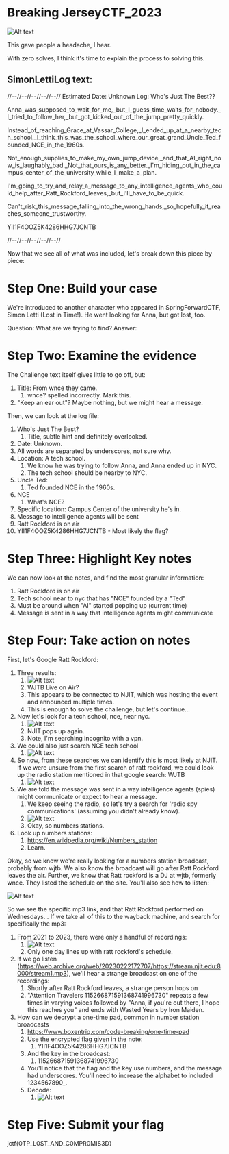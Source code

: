 # Breaking JerseyCTF_2023

![Alt text](image.png)

This gave people a headache, I hear.

With zero solves, I think it's time to explain the process to solving this.

## SimonLettiLog text:

//--//--//--//--//--//
Estimated Date: Unknown
Log: Who's Just The Best??

Anna_was_supposed_to_wait_for_me,_but_I_guess_time_waits_for_nobody._I_tried_to_follow_her,_but_got_kicked_out_of_the_jump_pretty_quickly.

Instead_of_reaching_Grace_at_Vassar_College,_I_ended_up_at_a_nearby_tech_school._I_think_this_was_the_school_where_our_great_grand_Uncle_Ted_founded_NCE_in_the_1960s. 

Not_enough_supplies_to_make_my_own_jump_device,_and_that_AI_right_now_is_laughably_bad._Not_that_ours_is_any_better._I'm_hiding_out_in_the_campus_center_of_the_university_while_I_make_a_plan.

I'm_going_to_try_and_relay_a_message_to_any_intelligence_agents_who_could_help_after_Ratt_Rockford_leaves,_but_I'll_have_to_be_quick.

Can't_risk_this_message_falling_into_the_wrong_hands,_so_hopefully_it_reaches_someone_trustworthy. 

YII1F4OOZ5K4286HHG7JCNTB

//--//--//--//--//--//


Now that we see all of what was included, let's break down this piece by piece:

# Step One: Build your case

We're introduced to another character who appeared in SpringForwardCTF, Simon Letti (Lost in Time!). He went looking for Anna, but got lost, too.

Question: What are we trying to find?
Answer: 

# Step Two: Examine the evidence

The Challenge text itself gives little to go off, but:

1. Title: From wnce they came.
   1. wnce? spelled incorrectly. Mark this.
2. "Keep an ear out"? Maybe nothing, but we might hear a message.

Then, we can look at the log file:

1. Who's Just The Best?
   1. Title, subtle hint and definitely overlooked.
2. Date: Unknown.
3. All words are separated by underscores, not sure why.
4. Location: A tech school.
   1. We know he was trying to follow Anna, and Anna ended up in NYC. 
   2. The tech school should be nearby to NYC.
5. Uncle Ted:
   1. Ted founded NCE in the 1960s.
6. NCE
   1. What's NCE?
7. Specific location: Campus Center of the university he's in.
8. Message to intelligence agents will be sent
9. Ratt Rockford is on air
10. YII1F4OOZ5K4286HHG7JCNTB - Most likely the flag?


# Step Three: Highlight Key notes

We can now look at the notes, and find the most granular information:
1. Ratt Rockford is on air
2. Tech school near to nyc that has "NCE" founded by a "Ted"
3. Must be around when "AI" started popping up (current time)
4. Message is sent in a way that intelligence agents might communicate


# Step Four: Take action on notes

First, let's Google Ratt Rockford:
1. Three results:
   1. ![Alt text](image-1.png)
   2. WJTB Live on Air?
   3. This appears to be connected to NJIT, which was hosting the event and announced multiple times.
   4. This is enough to solve the challenge, but let's continue...
2. Now let's look for a tech school, nce, near nyc.
   1. ![Alt text](image-2.png)
   2. NJIT pops up again.
   3. Note, I'm searching incognito with a vpn.
3. We could also just search NCE tech school
   1. ![Alt text](image-3.png)
4. So now, from these searches we can identify this is most likely at NJIT. If we were unsure from the first search of ratt rockford, we could look up the radio station mentioned in that google search: WJTB
   1. ![Alt text](image-4.png)
5. We are told the message was sent in a way intelligence agents (spies) might communicate or expect to hear a message.
   1. We keep seeing the radio, so let's try a search for 'radio spy communications' (assuming you didn't already know).
   2. ![Alt text](image-5.png)
   3. Okay, so numbers stations.
6. Look up numbers stations:
   1. https://en.wikipedia.org/wiki/Numbers_station
   2. Learn.
   
Okay, so we know we're really looking for a numbers station broadcast, probably from wjtb. We also know the broadcast will go after Ratt Rockford leaves the air. Further, we know that Ratt rockford is a DJ at wjtb, formerly wnce. They listed the schedule on the site. You'll also see how to listen: 

![Alt text](image-6.png)

So we see the specific mp3 link, and that Ratt Rockford performed on Wednesdays...  If we take all of this to the wayback machine, and search for specifically the mp3:

1. From 2021 to 2023, there were only a handful of recordings:
   1. ![Alt text](image-7.png)
   2. Only one day lines up with ratt rockford's schedule.
2. If we go listen (https://web.archive.org/web/20230222172707/https://stream.njit.edu:8000/stream1.mp3), we'll hear a strange broadcast on one of the recordings:
   1. Shortly after Ratt Rockford leaves, a strange person hops on
   2. "Attention Travelers 115266871591368741996730" repeats a few times in varying voices followed by "Anna, if you're out there, I hope this reaches you" and ends with Wasted Years by Iron Maiden.
3. How can we decrypt a one-time pad, common in number station broadcasts
   1. https://www.boxentriq.com/code-breaking/one-time-pad
   2. Use the encrypted flag given in the note: 
      1. YII1F4OOZ5K4286HHG7JCNTB
   3. And the key in the broadcast:
      1. 115266871591368741996730
   4. You'll notice that the flag and the key use numbers, and the message had underscores. You'll need to increase the alphabet to included 1234567890_.
   5. Decode:
      1. ![Alt text](image-8.png)


# Step Five: Submit your flag

jctf{0TP_L0ST_AND_C0MPR0MIS3D}